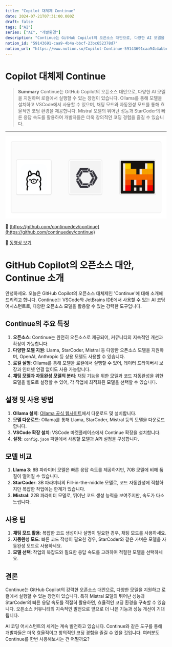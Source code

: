 ```yaml
---
title: "Copilot 대체제 Continue"
date: 2024-07-21T07:31:00.000Z
draft: false
tags: ["AI"]
series: ["AI", "개발환경"]
description: "Continue는 GitHub Copilot의 오픈소스 대안으로, 다양한 AI 모델을 지원하며 로컬에서 실행할 수 있는 장점이 있습니다. Ollama를 통해 모델을 설치하고 VSCode에서 사용할 수 있으며, 채팅 모드와 자동완성 모드를 통해 효율적인 코딩 환경을 제공합니다. Mistral 모델의 뛰어난 성능과 StarCoder의 빠른 응답 속도를 활용하여 개발자들은 더욱 창의적인 코딩 경험을 즐길 수 있습니다."
notion_id: "59143691-caa9-4b4a-bbcf-23bc652378d7"
notion_url: "https://www.notion.so/Copilot-Continue-59143691caa94b4abbcf23bc652378d7"
---
```


# Copilot 대체제 Continue

> **Summary**
> Continue는 GitHub Copilot의 오픈소스 대안으로, 다양한 AI 모델을 지원하며 로컬에서 실행할 수 있는 장점이 있습니다. Ollama를 통해 모델을 설치하고 VSCode에서 사용할 수 있으며, 채팅 모드와 자동완성 모드를 통해 효율적인 코딩 환경을 제공합니다. Mistral 모델의 뛰어난 성능과 StarCoder의 빠른 응답 속도를 활용하여 개발자들은 더욱 창의적인 코딩 경험을 즐길 수 있습니다.

---

![Image](image_78f9bbc24138.png)

🔗 [https://github.com/continuedev/continue](https://github.com/continuedev/continue)

🎥 [동영상 보기](https://www.youtube.com/watch?v=6whYBs6u-tA)

# GitHub Copilot의 오픈소스 대안, Continue 소개

안녕하세요. 오늘은 GitHub Copilot의 오픈소스 대체제인 'Continue'에 대해 소개해드리려고 합니다. Continue는 VSCode와 JetBrains IDE에서 사용할 수 있는 AI 코딩 어시스턴트로, 다양한 오픈소스 모델을 활용할 수 있는 강력한 도구입니다.

## Continue의 주요 특징

1. **오픈소스**: Continue는 완전히 오픈소스로 제공되어, 커뮤니티의 지속적인 개선과 확장이 가능합니다.
1. **다양한 모델 지원**: Llama, StarCoder, Mistral 등 다양한 오픈소스 모델을 지원하며, OpenAI, Anthropic 등 상용 모델도 사용할 수 있습니다.
1. **로컬 실행**: Ollama를 통해 모델을 로컬에서 실행할 수 있어, 데이터 프라이버시 보장과 인터넷 연결 없이도 사용 가능합니다.
1. **채팅 모델과 자동완성 모델의 분리**: 채팅 기능을 위한 모델과 코드 자동완성을 위한 모델을 별도로 설정할 수 있어, 각 작업에 최적화된 모델을 선택할 수 있습니다.
## 설정 및 사용 방법

1. **Ollama 설치**: [Ollama 공식 웹사이트](https://ollama.ai/)에서 다운로드 및 설치합니다.
1. **모델 다운로드**: Ollama를 통해 Llama, StarCoder, Mistral 등의 모델을 다운로드합니다.
1. **VSCode 확장 설치**: VSCode 마켓플레이스에서 Continue 확장을 설치합니다.
1. **설정**: `config.json` 파일에서 사용할 모델과 API 설정을 구성합니다.
## 모델 비교

1. **Llama 3**: 8B 파라미터 모델은 빠른 응답 속도를 제공하지만, 70B 모델에 비해 품질이 떨어질 수 있습니다.
1. **StarCoder**: 3B 파라미터의 Fill-in-the-middle 모델로, 코드 자동완성에 적합하지만 복잡한 작업에는 한계가 있습니다.
1. **Mistral**: 22B 파라미터 모델로, 뛰어난 코드 생성 능력을 보여주지만, 속도가 다소 느립니다.
## 사용 팁

1. **채팅 모드 활용**: 복잡한 코드 생성이나 설명이 필요한 경우, 채팅 모드를 사용하세요.
1. **자동완성 모드**: 빠른 코드 작성이 필요한 경우, StarCoder와 같은 가벼운 모델을 자동완성 모드로 사용하세요.
1. **모델 선택**: 작업의 복잡도와 필요한 응답 속도를 고려하여 적절한 모델을 선택하세요.
## 결론

Continue는 GitHub Copilot의 강력한 오픈소스 대안으로, 다양한 모델을 지원하고 로컬에서 실행할 수 있는 장점이 있습니다. 특히 Mistral 모델의 뛰어난 성능과 StarCoder의 빠른 응답 속도를 적절히 활용하면, 효율적인 코딩 환경을 구축할 수 있습니다. 오픈소스 커뮤니티의 지속적인 발전으로 앞으로 더 나은 기능과 성능 개선이 기대됩니다.

AI 코딩 어시스턴트의 세계는 계속 발전하고 있습니다. Continue와 같은 도구를 통해 개발자들은 더욱 효율적이고 창의적인 코딩 경험을 즐길 수 있을 것입니다. 여러분도 Continue를 한번 사용해보시는 건 어떨까요?

